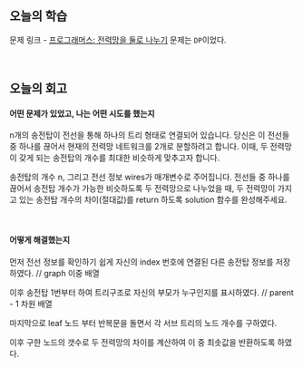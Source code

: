 ## 오늘의 학습
문제 링크 - [프로그래머스: 전력망을 둘로 나누기](https://school.programmers.co.kr/learn/courses/30/lessons/86971)
문제는 `DP`이었다.

<br />

## 오늘의 회고
#### 어떤 문제가 있었고, 나는 어떤 시도를 했는지
n개의 송전탑이 전선을 통해 하나의 트리 형태로 연결되어 있습니다. 당신은 이 전선들 중 하나를 끊어서 현재의 전력망 네트워크를 2개로 분할하려고 합니다. 이때, 두 전력망이 갖게 되는 송전탑의 개수를 최대한 비슷하게 맞추고자 합니다.

송전탑의 개수 n, 그리고 전선 정보 wires가 매개변수로 주어집니다. 전선들 중 하나를 끊어서 송전탑 개수가 가능한 비슷하도록 두 전력망으로 나누었을 때, 두 전력망이 가지고 있는 송전탑 개수의 차이(절대값)를 return 하도록 solution 함수를 완성해주세요.


<br />

#### 어떻게 해결했는지
먼저 전선 정보를 확인하기 쉽게 자신의 index 번호에 연결된 다른 송전탑 정보를 저장하였다. // graph 이중 배열

이후 송전탑 1번부터 하여 트리구조로 자신의 부모가 누구인지를 표시하였다. // parent - 1 차원 배열

마지막으로 leaf 노드 부터 반복문을 돌면서 각 서브 트리의 노드 개수를 구하였다.

이후 구한 노드의 갯수로 두 전력망의 차이를 계산하여 이 중 최솟값을 반환하도록 하였다.
